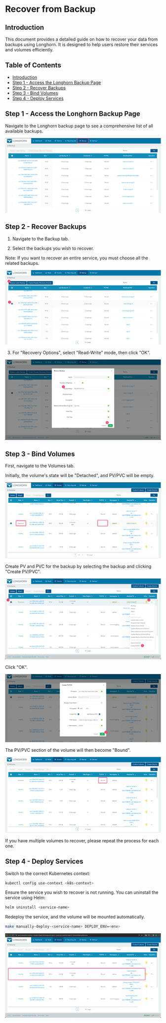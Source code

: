 # Recover from Backup

## Introduction

This document provides a detailed guide on how to recover your data from backups using Longhorn. It is designed to help users restore their services and volumes efficiently.

## Table of Contents

- [Introduction](#introduction)
- [Step 1 - Access the Longhorn Backup Page](#step-1---access-the-longhorn-backup-page)
- [Step 2 - Recover Backups](#step-2---recover-backups)
- [Step 3 - Bind Volumes](#step-3---bind-volumes)
- [Step 4 - Deploy Services](#step-4---deploy-services)

## Step 1 - Access the Longhorn Backup Page

Navigate to the Longhorn backup page to see a comprehensive list of all available backups.

![Available Backups in Longhorn](./assets/images/longhorn-backups.png)

## Step 2 - Recover Backups

1. Navigate to the Backup tab.

2. Select the backups you wish to recover.

Note: If you want to recover an entire service, you must choose all the related backups.

![Recover Backup - Selection](./assets/images/longhorn-recover-backup-selection.png)

3. For "Recovery Options", select "Read-Write" mode, then click "OK".

![Recover Backup - Options](./assets/images/longhorn-recover-backup-options.png)

## Step 3 - Bind Volumes

First, navigate to the Volumes tab.

Initially, the volume's state will be "Detached", and PV/PVC will be empty.

![Volume State - Detached](./assets/images/longhorn-volumn-state.png)

Create PV and PVC for the backup by selecting the backup and clicking "Create PV/PVC".

![Create PV/PVC - Step 1](./assets/images/longhorn-volumn-create-pv-pvc.png)

Click "OK".

![Create PV/PVC - Confirmation](./assets/images/longhorn-volumn-create-pv-pvc-2.png)

The PV/PVC section of the volume will then become "Bound".

![Volume State - Bound](./assets/images/longhorn-volumn-create-pv-pvc-3.png)

If you have multiple volumes to recover, please repeat the process for each one.

## Step 4 - Deploy Services

Switch to the correct Kubernetes context:

```bash
kubectl config use-context <k8s-context>
```

Ensure the service you wish to recover is not running. You can uninstall the service using Helm:

```bash
helm uninstall <service-name>
```

Redeploy the service, and the volume will be mounted automatically.

```bash
make manually-deploy-<service-name> DEPLOY_ENV=<env>
```

![Service Restored Successfully](./assets/images/longhorn-restore-successully.png)
